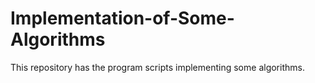 # Implementation-of-Some-Algorithms
This repository has the program scripts implementing some algorithms.
